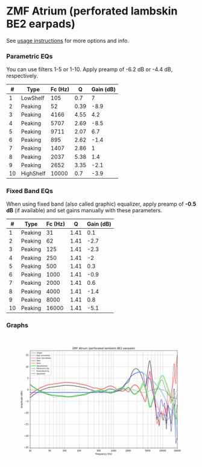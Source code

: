 # ZMF Atrium (perforated lambskin BE2 earpads)
See [usage instructions](https://github.com/jaakkopasanen/AutoEq#usage) for more options and info.

### Parametric EQs
You can use filters 1-5 or 1-10. Apply preamp of -6.2 dB or -4.4 dB, respectively.

|   # | Type      |   Fc (Hz) |    Q |   Gain (dB) |
|-----|-----------|-----------|------|-------------|
|   1 | LowShelf  |       105 | 0.7  |         7   |
|   2 | Peaking   |        52 | 0.39 |        -8.9 |
|   3 | Peaking   |      4166 | 4.55 |         4.2 |
|   4 | Peaking   |      5707 | 2.69 |        -8.5 |
|   5 | Peaking   |      9711 | 2.07 |         6.7 |
|   6 | Peaking   |       895 | 2.62 |        -1.4 |
|   7 | Peaking   |      1407 | 2.86 |         1   |
|   8 | Peaking   |      2037 | 5.38 |         1.4 |
|   9 | Peaking   |      2652 | 3.35 |        -2.1 |
|  10 | HighShelf |     10000 | 0.7  |        -3.9 |

### Fixed Band EQs
When using fixed band (also called graphic) equalizer, apply preamp of **-0.5 dB** (if available) and set gains manually with these parameters.

|   # | Type    |   Fc (Hz) |    Q |   Gain (dB) |
|-----|---------|-----------|------|-------------|
|   1 | Peaking |        31 | 1.41 |         0.1 |
|   2 | Peaking |        62 | 1.41 |        -2.7 |
|   3 | Peaking |       125 | 1.41 |        -2.3 |
|   4 | Peaking |       250 | 1.41 |        -2   |
|   5 | Peaking |       500 | 1.41 |         0.3 |
|   6 | Peaking |      1000 | 1.41 |        -0.9 |
|   7 | Peaking |      2000 | 1.41 |         0.6 |
|   8 | Peaking |      4000 | 1.41 |        -1.4 |
|   9 | Peaking |      8000 | 1.41 |         0.8 |
|  10 | Peaking |     16000 | 1.41 |        -5.1 |

### Graphs
![](./ZMF%20Atrium%20(perforated%20lambskin%20BE2%20earpads).png)
